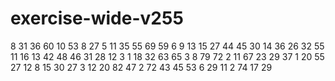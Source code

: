 # exercise-wide-v255
8
31
36
60
10
53
8
27
5
11
35
55
69
59
6
9
13
15
27
44
45
30
14
36
26
32
55
11
16
13
42
48
46
31
28
12
3
1
18
32
63
65
3
8
79
72
2
11
67
23
29
37
1
20
55
27
12
8
15
30
27
3
12
20
82
47
2
72
43
45
53
6
29
11
2
74
17
29
